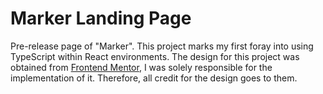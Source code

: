 # Marker Landing Page
Pre-release page of "Marker". This project marks my first foray into using TypeScript within React environments. The design for this project was obtained from [Frontend Mentor](https://www.frontendmentor.io/home), I was solely responsible for the implementation of it. Therefore, all credit for the design goes to them.
